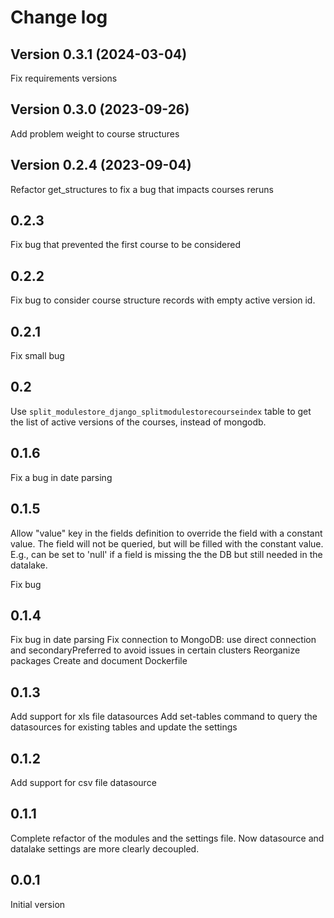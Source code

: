 # Change log

## Version 0.3.1 (2024-03-04)
Fix requirements versions

## Version 0.3.0 (2023-09-26)
Add problem weight to course structures

## Version 0.2.4 (2023-09-04)
Refactor get_structures to fix a bug that impacts courses reruns
## 0.2.3
Fix bug that prevented the first course to be considered
## 0.2.2
Fix bug to consider course structure records with empty active version id.
## 0.2.1
Fix small bug
## 0.2
Use `split_modulestore_django_splitmodulestorecourseindex` table
to get the list of active versions of the courses, instead of mongodb.
## 0.1.6
Fix a bug in date parsing
## 0.1.5
Allow "value" key in the fields definition to override the field with a constant value.
The field will not be queried, but will be filled with the constant value. 
E.g., can be set to 'null' if a field is missing the the DB but still needed in the datalake.

Fix bug
## 0.1.4
Fix bug in date parsing
Fix connection to MongoDB: use direct connection and secondaryPreferred to avoid issues in certain clusters
Reorganize packages
Create and document Dockerfile
## 0.1.3
Add support for xls file datasources
Add set-tables command to query the datasources for existing tables and update the settings
## 0.1.2
Add support for csv file datasource
## 0.1.1
Complete refactor of the modules and the settings file.
Now datasource and datalake settings are more clearly decoupled.
## 0.0.1
Initial version
